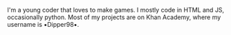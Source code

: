 I'm a young coder that loves to make games. I mostly code in HTML and JS, occasionally python. 
Most of my projects are on Khan Academy, where my username is ▪︎Dipper98▪︎. 
